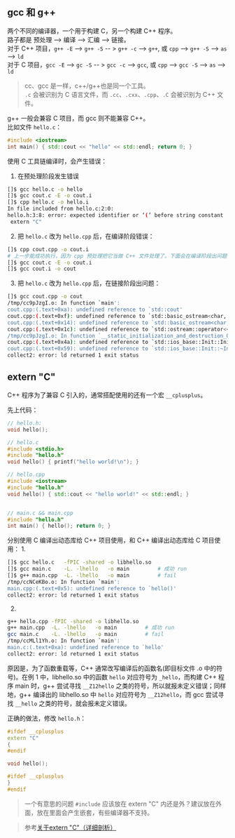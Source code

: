 ## gcc 和 g++
两个不同的编译器，一个用于构建 C，另一个构建 C++ 程序。  
路子都是 预处理 --> 编译 --> 汇编 --> 链接。  
对于 C++ 项目，`g++ -E` --> `g++ -S` -- > `g++ -c` --> `g++`, 或 `cpp` --> `g++ -S` --> `as` --> `ld`  
对于 C 项目，`gcc -E` --> `gc -S` -- > `gcc -c` --> `gcc`, 或 `cpp` --> `gcc -S` --> `as` --> `ld`  

> cc、gcc 是一样，c++/g++也是同一个工具。  
> `.c` 会被识别为 C 语言文件，而 `.cc`、`.cxx`、`.cpp`、`.C` 会被识别为 C++ 文件。

g++ 一般会兼容 C 项目，而 gcc 则不能兼容 C++。  
比如文件 `hello.c`：
~~~cpp
#include <iostream>
int main() { std::cout << "hello" << std::endl; return 0; }
~~~
使用 C 工具链编译时，会产生错误：

1. 在预处理阶段发生错误
~~~bash
[]$ gcc hello.c -o hello
[]$ gcc cout.c -E -o cout.i
[]$ cpp hello.c -o hello.i
In file included from hello.c:2:0:
hello.h:3:8: error: expected identifier or ‘(’ before string constant
 extern "C"

~~~

2. 把 `hello.c` 改为 `hello.cpp` 后，在编译阶段错误：
~~~bash
[]$ cpp cout.cpp -o cout.i
# 上一步能成功执行，因为 cpp 预处理把它当做 C++ 文件处理了。下面会在编译阶段出问题：
[]$ gcc cout.c -E -o cout.i
[]$ gcc cout.i -o cout
~~~

3. 把 `hello.c` 改为 `hello.cpp` 后，在链接阶段出问题：
~~~bash
[]$ gcc cout.cpp -o cout
/tmp/cc9pJzgI.o: In function `main':
cout.cpp:(.text+0xa): undefined reference to `std::cout'
cout.cpp:(.text+0xf): undefined reference to `std::basic_ostream<char, std::char_traits<char> >& std::operator<< <std::char_traits<char> >(std::basic_ostream<char, std::char_traits<char> >&, char const*)'
cout.cpp:(.text+0x14): undefined reference to `std::basic_ostream<char, std::char_traits<char> >& std::endl<char, std::char_traits<char> >(std::basic_ostream<char, std::char_traits<char> >&)'
cout.cpp:(.text+0x1c): undefined reference to `std::ostream::operator<<(std::ostream& (*)(std::ostream&))'
/tmp/cc9pJzgI.o: In function `__static_initialization_and_destruction_0(int, int)':
cout.cpp:(.text+0x4a): undefined reference to `std::ios_base::Init::Init()'
cout.cpp:(.text+0x59): undefined reference to `std::ios_base::Init::~Init()'
collect2: error: ld returned 1 exit status
~~~


## extern "C"
C++ 程序为了兼容 C 引入的，通常搭配使用的还有一个宏 `__cplusplus`。

先上代码：
~~~cpp
// hello.h:
void hello();

// hello.c
#include <stdio.h>
#include "hello.h"
void hello() { printf("hello world!\n"); }

// hello.cpp
#include <iostream>
#include "hello.h"
void hello() { std::cout << "hello world!" << std::endl; }


// main.c && main.cpp
#include "hello.h"
int main() { hello(); return 0; }
~~~

分别使用 C 编译出动态库给 C++ 项目使用，和 C++ 编译出动态库给 C 项目使用：
1. 
~~~bash
[]$ gcc hello.c   -fPIC -shared -o libhello.so
[]$ gcc main.c    -L. -lhello   -o main         # 成功 run
[]$ g++ main.cpp  -L. -lhello   -o main		    # fail
/tmp/ccNCeKBo.o: In function `main':
main.cpp:(.text+0x5): undefined reference to `hello()'
collect2: error: ld returned 1 exit status
~~~
2.
~~~bash
g++ hello.cpp -fPIC -shared -o libhello.so
g++ main.cpp  -L. -lhello   -o main         # 成功 run
gcc main.c    -L. -lhello   -o main         # fail
/tmp/ccMLl1Yh.o: In function `main':
main.c:(.text+0xa): undefined reference to `hello'
collect2: error: ld returned 1 exit status
~~~

原因是，为了函数重载等，C++ 通常改写编译后的函数名(即目标文件 .o 中的符号)。在例 1 中，libhello.so 中的函数 `hello` 对应符号为 `_hello`，而构建 C++ 程序 main 时，g++ 尝试寻找 `__Z12hello` 之类的符号，所以就报未定义错误；同样地，g++ 编译出的 libhello.so 中 `hello` 对应符号为 `__Z12hello`，而 gcc 尝试寻找 `__hello` 之类的符号，就会报未定义错误。

正确的做法，修改 `hello.h`：
~~~cpp
#ifdef __cplusplus
extern "C"
{
#endif

void hello();

#ifdef __cplusplus
}
#endif
~~~

> 一个有意思的问题 `#include` 应该放在 extern "C" 内还是外？建议放在外面，放在里面会产生嵌套，有些编译器不支持。

> 参考[关于extern "C"（详细剖析）](https://blog.csdn.net/u010639500/article/details/87885421)

